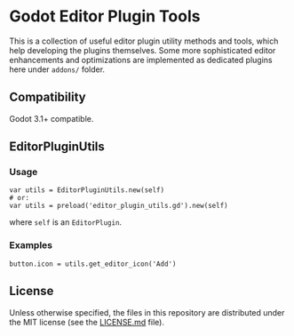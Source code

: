 # Godot Editor Plugin Tools

This is a collection of useful editor plugin utility methods and tools, which
help developing the plugins themselves. Some more sophisticated editor
enhancements and optimizations are implemented as dedicated plugins here under
`addons/` folder.

## Compatibility

Godot 3.1+ compatible.

## EditorPluginUtils

### Usage

```gdscript
var utils = EditorPluginUtils.new(self) 
# or:
var utils = preload('editor_plugin_utils.gd').new(self)
```

where `self` is an `EditorPlugin`.

### Examples
```
button.icon = utils.get_editor_icon('Add')
```

## License

Unless otherwise specified, the files in this repository are distributed under
the MIT license (see the [LICENSE.md](LICENSE.md) file).
